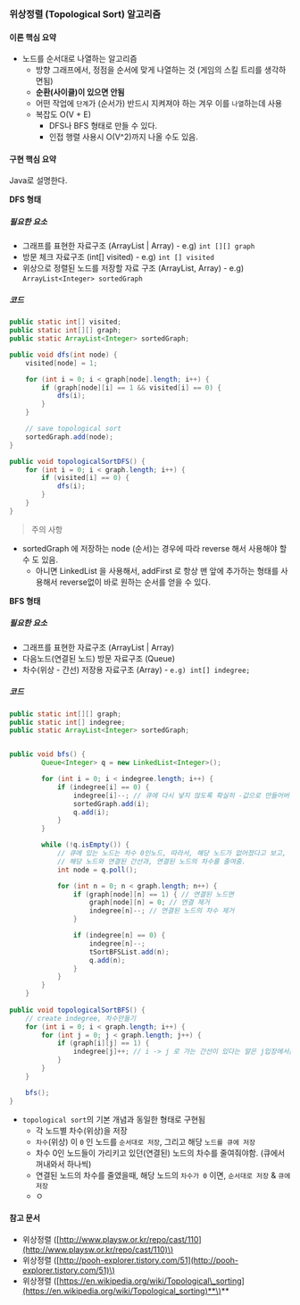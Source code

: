 ### 위상정렬 \(Topological Sort\) 알고리즘

#### 이론 핵심 요약

* 노드를 순서대로 나열하는 알고리즘
  * 방향 그래프에서, 정점을 순서에 맞게 나열하는 것 \(게임의 스킬 트리를 생각하면됨\)
  * **순환\(사이클\)이 있으면 안됨**
  * 어떤 작업에 `단계`가 \(순서가\) 반드시 지켜져야 하는 겨우 이를 `나열`하는데 사용
  * 복잡도 O\(V + E\)
    * DFS나 BFS 형태로 만들 수 있다.
    * 인접 행렬 사용시 O\(V^2\)까지 나올 수도 있음.

#### 구현 핵심 요약

Java로 설명한다.

**DFS 형태**

##### 필요한 요소

* 그래프를 표현한 자료구조 \(ArrayList \| Array\) - e.g\) `int [][] graph`
* 방문 체크 자료구조 \(int\[\] visited\) - e.g\) `int [] visited`
* 위상으로 정렬된 노드를 저장할 자료 구조 \(ArrayList, Array\) - e.g\) `ArrayList<Integer> sortedGraph`

##### 코드

```java
public static int[] visited;
public static int[][] graph;
public static ArrayList<Integer> sortedGraph;

public void dfs(int node) {
    visited[node] = 1;

    for (int i = 0; i < graph[node].length; i++) {
        if (graph[node][i] == 1 && visited[i] == 0) {
            dfs(i);
        }
    }

    // save topological sort
    sortedGraph.add(node);
}

public void topologicalSortDFS() {
    for (int i = 0; i < graph.length; i++) {
        if (visited[i] == 0) {
            dfs(i);
        }
    }
}
```

> 주의 사항

* sortedGraph 에 저장하는 node \(순서\)는 경우에 따라 reverse 해서 사용해야 할 수 도 있음.
  * 아니면 LinkedList 을 사용해서, addFirst 로 항상 맨 앞에 추가하는 형태를 사용해서 reverse없이 바로 원하는 순서를 얻을 수 있다.



**BFS 형태**

##### 필요한 요소

* 그래프를 표현한 자료구조 \(ArrayList \| Array\)
* 다음노드\(연결된 노드\) 방문 자료구조 \(Queue\)
* 차수\(위상 - 간선\) 저장용 자료구조 \(Array\) - `e.g) int[] indegree;`

##### 코드

```java
public static int[][] graph;
public static int[] indegree;
public static ArrayList<Integer> sortedGraph;


public void bfs() {
        Queue<Integer> q = new LinkedList<Integer>();

        for (int i = 0; i < indegree.length; i++) {
            if (indegree[i] == 0) {
                indegree[i]--; // 큐에 다시 넣지 않도록 확실히 -값으로 만들어버림
                sortedGraph.add(i);
                q.add(i);
            }
        }

        while (!q.isEmpty()) {
            // 큐에 있는 노드는 차수 0인노드, 따라서, 해당 노드가 없어졌다고 보고, 
            // 해당 노드와 연결된 간선과, 연결된 노드의 차수를 줄여줌.
            int node = q.poll();

            for (int n = 0; n < graph.length; n++) {
                if (graph[node][n] == 1) { // 연결된 노드면
                    graph[node][n] = 0; // 연결 제거
                    indegree[n]--; // 연결된 노드의 차수 제거
                }

                if (indegree[n] == 0) {
                    indegree[n]--;
                    tSortBFSList.add(n);
                    q.add(n);
                }
            }
        }
    }
    
public void topologicalSortBFS() {
    // create indegree, 차수만들기
    for (int i = 0; i < graph.length; i++) {
        for (int j = 0; j < graph.length; j++) {
            if (graph[i][j] == 1) {
                indegree[j]++; // i -> j 로 가는 간선이 있다는 말은 j입장에서는 j에 대한 위상이 하나 존재한다는 뜻.
            }
        }
    }

    bfs();
}
```

* `topological sort`의 기본 개념과 동일한 형태로 구현됨
  * 각 노드별 차수\(위상\)을 저장
  * `차수`\(위상\) 이 `0` 인 노드를 `순서대로 저장`, 그리고 해당 `노드를 큐에 저장`
  * 차수 0인 노드들이 가리키고 있던\(연결된\) 노드의 차수를 줄여줘야함. \(큐에서 꺼내와서 하나씩\)
  * 연결된 노드의 차수를 줄였을때, 해당 노드의 `차수가 0` 이면,  `순서대로 저장` & `큐에 저장`
  * ㅇ



#### 참고 문서

* 위상정렬 \([http://www.playsw.or.kr/repo/cast/110](http://www.playsw.or.kr/repo/cast/110)\)
* 위상정렬 \([http://pooh-explorer.tistory.com/51](http://pooh-explorer.tistory.com/51)\)
* 위상졍렬 \([https://en.wikipedia.org/wiki/Topological\_sorting](https://en.wikipedia.org/wiki/Topological_sorting)**\)**



